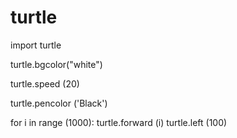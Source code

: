 # turtle 
import turtle

turtle.bgcolor("white")

turtle.speed (20)

turtle.pencolor ('Black')

for i in range (1000):
	turtle.forward (i)
	turtle.left (100)
